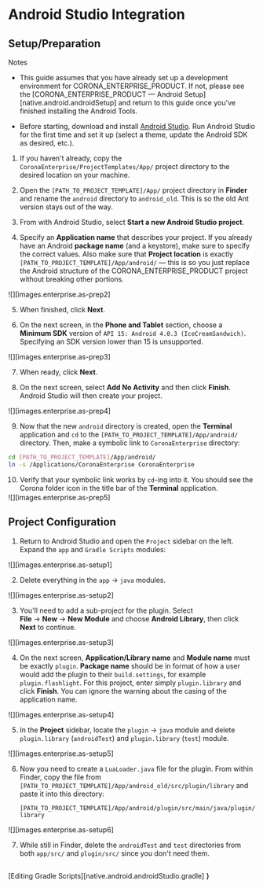 # Android Studio Integration


## Setup/Preparation

<div class="guide-notebox">
<div class="notebox-title">Notes</div>

* This guide assumes that you have already set up a development environment for CORONA_ENTERPRISE_PRODUCT. If not, please see the [CORONA_ENTERPRISE_PRODUCT &mdash; Android Setup][native.android.androidSetup] and return to this guide once you've finished installing the Android Tools.

* Before starting, download and install [Android Studio](https://developer.android.com/studio). Run Android&nbsp;Studio for the first time and set it up (select&nbsp;a theme, update the Android&nbsp;SDK as desired,&nbsp;etc.).

</div>


1. If you haven't already, copy the `CoronaEnterprise/ProjectTemplates/App/` project directory to the desired location on your machine.

2. Open the `[PATH_TO_PROJECT_TEMPLATE]/App/` project directory in __Finder__ and rename the `android` directory to `android_old`. This is so the old Ant version stays out of the way.

3. From with Android&nbsp;Studio, select <nobr>__Start a new Android&nbsp;Studio project__</nobr>.

4. Specify an __Application&nbsp;name__ that describes your project. If you already have an Android __package&nbsp;name__ <nobr>(and a keystore)</nobr>, make sure to specify the correct values. Also make sure that __Project&nbsp;location__ is exactly <nobr>`[PATH_TO_PROJECT_TEMPLATE]/App/android/` &mdash;</nobr> this is so you just replace the Android structure of the CORONA_ENTERPRISE_PRODUCT project without breaking other portions.

<div class="image-indent" style="width:60%;">

![][images.enterprise.as-prep2]

</div>

5. When finished, click __Next__.

6. On the next screen, in the __Phone&nbsp;and&nbsp;Tablet__ section, choose a __Minimum&nbsp;SDK__ version of <nobr>`API 15: Android 4.0.3 (IceCreamSandwich)`</nobr>. Specifying an SDK version lower than 15 is unsupported.

<div class="image-indent" style="width:60%;">

![][images.enterprise.as-prep3]

</div>

7. When ready, click __Next__.

8. On the next screen, select __Add&nbsp;No&nbsp;Activity__ and then click __Finish__. Android&nbsp;Studio will then create your project.

<div class="image-indent" style="width:60%;">

![][images.enterprise.as-prep4]

</div>

9. Now that the new `android` directory is created, open the __Terminal__ application and `cd` to the <nobr>`[PATH_TO_PROJECT_TEMPLATE]/App/android/`</nobr> directory. Then, make a symbolic link to `CoronaEnterprise` directory:

<div class="code-indent">

``````bash
cd [PATH_TO_PROJECT_TEMPLATE]/App/android/
ln -s /Applications/CoronaEnterprise CoronaEnterprise
``````

</div>

10. Verify that your symbolic link works by <nobr>`cd`-ing</nobr> into it. You should see the Corona folder icon in the title bar of the __Terminal__ application.

<div class="image-indent" style="margin-top: -12px; width:90%;">

![][images.enterprise.as-prep5]

</div>




## Project Configuration

1. Return to Android&nbsp;Studio and open the `Project` sidebar on the left. Expand the `app` and <nobr>`Gradle Scripts`</nobr> modules:

<div class="image-indent" style="width:90%;">

![][images.enterprise.as-setup1]

</div>

2. Delete everything in the <nobr>`app` &rarr; `java`</nobr> modules.

<!-- * You may want to leave the code under the `app`->`java` module for later use, but in most cases (including this guide), it is not needed. -->

<div class="image-indent" style="width:90%;">

![][images.enterprise.as-setup2]

</div>

3. You'll need to add a <nobr>sub-project</nobr> for the plugin. Select <nobr>__File__ &rarr; __New__ &rarr; __New Module__</nobr> and choose __Android&nbsp;Library__, then click __Next__ to continue.

<div class="image-indent" style="width:60%;">

![][images.enterprise.as-setup3]

</div>

4. On the next screen, __Application/Library&nbsp;name__ and __Module&nbsp;name__ must be exactly `plugin`. __Package&nbsp;name__ should be in format of how a user would add the plugin to their `build.settings`, for example `plugin.flashlight`. For this project, enter simply `plugin.library` and click __Finish__. You can ignore the warning about the casing of the application name.

<div class="image-indent" style="width:60%;">

![][images.enterprise.as-setup4]

</div>

5. In the __Project__ sidebar, locate the <nobr>`plugin` &rarr; `java`</nobr> module and delete <nobr>`plugin.library` (`androidTest`)</nobr> and <nobr>`plugin.library` (`test`)</nobr> module.

<div class="image-indent" style="width:90%;">

![][images.enterprise.as-setup5]

</div>

6. Now you need to create a `LuaLoader.java` file for the plugin. From within Finder, copy the file from `[PATH_TO_PROJECT_TEMPLATE]/App/android_old/src/plugin/library` and paste it into this directory:

    `[PATH_TO_PROJECT_TEMPLATE]/App/android/plugin/src/main/java/plugin/library`

<div class="image-indent" style="width:90%;">

![][images.enterprise.as-setup6]

</div>

7. While still in Finder, delete the `androidTest` and `test` directories from both `app/src/` and `plugin/src/` since you don't need them.


##

<div class="walkthrough-nav">

[Editing Gradle Scripts][native.android.androidStudio.gradle] __&rang;__

</div>
